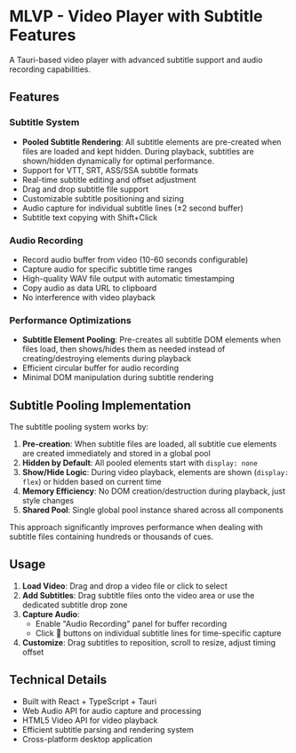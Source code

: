 # MLVP - Video Player with Subtitle Features

A Tauri-based video player with advanced subtitle support and audio recording capabilities.

## Features

### Subtitle System
- **Pooled Subtitle Rendering**: All subtitle elements are pre-created when files are loaded and kept hidden. During playback, subtitles are shown/hidden dynamically for optimal performance.
- Support for VTT, SRT, ASS/SSA subtitle formats
- Real-time subtitle editing and offset adjustment
- Drag and drop subtitle file support
- Customizable subtitle positioning and sizing
- Audio capture for individual subtitle lines (±2 second buffer)
- Subtitle text copying with Shift+Click

### Audio Recording
- Record audio buffer from video (10-60 seconds configurable)
- Capture audio for specific subtitle time ranges
- High-quality WAV file output with automatic timestamping
- Copy audio as data URL to clipboard
- No interference with video playback

### Performance Optimizations
- **Subtitle Element Pooling**: Pre-creates all subtitle DOM elements when files load, then shows/hides them as needed instead of creating/destroying elements during playback
- Efficient circular buffer for audio recording
- Minimal DOM manipulation during subtitle rendering

## Subtitle Pooling Implementation

The subtitle pooling system works by:

1. **Pre-creation**: When subtitle files are loaded, all subtitle cue elements are created immediately and stored in a global pool
2. **Hidden by Default**: All pooled elements start with `display: none`
3. **Show/Hide Logic**: During video playback, elements are shown (`display: flex`) or hidden based on current time
4. **Memory Efficiency**: No DOM creation/destruction during playback, just style changes
5. **Shared Pool**: Single global pool instance shared across all components

This approach significantly improves performance when dealing with subtitle files containing hundreds or thousands of cues.

## Usage

1. **Load Video**: Drag and drop a video file or click to select
2. **Add Subtitles**: Drag subtitle files onto the video area or use the dedicated subtitle drop zone
3. **Capture Audio**: 
   - Enable "Audio Recording" panel for buffer recording
   - Click 🎤 buttons on individual subtitle lines for time-specific capture
4. **Customize**: Drag subtitles to reposition, scroll to resize, adjust timing offset

## Technical Details

- Built with React + TypeScript + Tauri
- Web Audio API for audio capture and processing
- HTML5 Video API for video playback
- Efficient subtitle parsing and rendering system
- Cross-platform desktop application